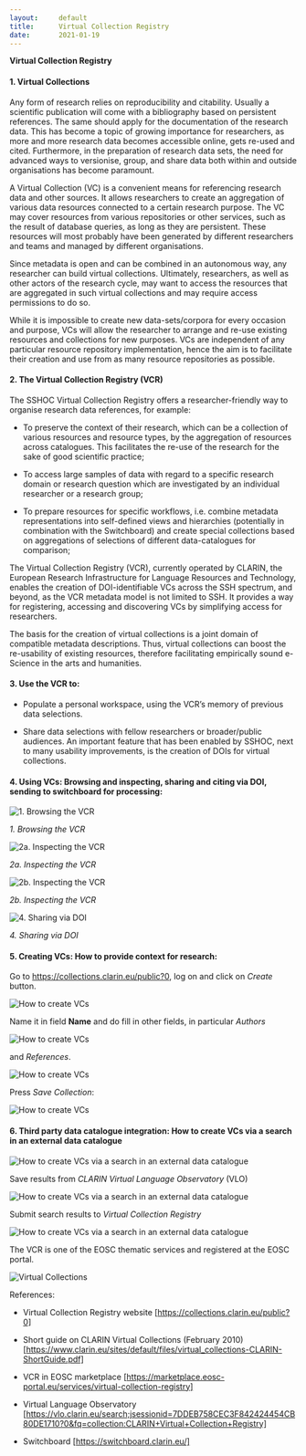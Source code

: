 ```yaml
---
layout:     default
title:      Virtual Collection Registry
date:       2021-01-19
---
```


**Virtual Collection Registry**

<h4>1. Virtual Collections</h4>

Any form of research relies on reproducibility and citability. Usually a scientific publication  will come with a bibliography based on persistent references. The same should apply for the documentation of the research data. This has become a topic of growing importance for researchers, as more and more research data becomes accessible online, gets re-used and cited. Furthermore, in the preparation of research data sets, the need for advanced ways to versionise, group, and share data both within and outside organisations has become paramount.

A Virtual Collection (VC) is a convenient means for referencing research data and other sources. It allows researchers to create an aggregation of various data resources connected to a certain research purpose. The VC may cover resources from various repositories or other services, such as the result of database queries, as long as they are persistent. These resources will most probably have been generated by different researchers and teams and managed by different organisations.

Since metadata is open and can be combined in an autonomous way, any researcher can build virtual collections. Ultimately, researchers, as well as other actors of the research cycle, may want to access the resources that are aggregated in such virtual collections and may require access permissions to do so.

While it is impossible to create new data-sets/corpora for every occasion and purpose, VCs will allow the researcher to arrange and re-use existing resources and collections for new purposes. VCs are independent of any particular resource repository implementation, hence the aim is to facilitate their creation and use from as many resource repositories as possible.

<h4>2. The Virtual Collection Registry (VCR)</h4>

The SSHOC Virtual Collection Registry offers a researcher-friendly way to organise research data references, for example:

- To preserve the context of their research, which can be a collection of various resources and resource types, by the aggregation of resources across catalogues. This facilitates the re-use of the research for the sake of good scientific practice;

- To access large samples of data with regard to a specific research domain or research question which are investigated by an individual researcher or a research group;

- To prepare resources for specific workflows, i.e. combine metadata representations into self-defined views and hierarchies (potentially in combination with the Switchboard) and create special collections based on aggregations of selections of different data-catalogues for comparison;

The Virtual Collection Registry (VCR), currently operated by CLARIN, the European Research Infrastructure for Language Resources and Technology, enables the creation of DOI-identifiable VCs across the SSH spectrum, and beyond, as the VCR metadata model is not limited to SSH. It provides a way for registering, accessing and discovering VCs by simplifying access for researchers.

The basis for the creation of virtual collections is a joint domain of compatible metadata descriptions. Thus, virtual collections can boost the re-usability of existing resources, therefore facilitating empirically sound e-Science in the arts and humanities.

<h4>3. Use the VCR to:</h4>

- Populate a personal workspace, using the VCR’s memory of previous data selections.

- Share data selections with fellow researchers or broader/public audiences. An important feature that has been enabled by SSHOC, next to many usability improvements, is the creation of DOIs for virtual collections.

<h4>4. Using VCs: Browsing and inspecting, sharing and citing via DOI, sending to switchboard for processing:</h4>

![1. Browsing the VCR](images/Using_VCs01.png)

_1. Browsing the VCR_

![_2a. Inspecting the VCR_](images/Using_VCs02.png)

_2a. Inspecting the VCR_

![_2b. Inspecting the VCR_](images/Using_VCs03.png)

_2b. Inspecting the VCR_

![_4. Sharing via DOI_](images/Using_VCs04.png)

_4. Sharing via DOI_

<h4>5. Creating VCs: How to provide context for research:</h4>

Go to <a href="https://collections.clarin.eu/public?0" target="_blank">https://collections.clarin.eu/public?0</a>, log on and click on <i>Create</i> button.

![How to create VCs](images/Create_VC01.png)

Name it in field <b>Name</b> and do fill in other fields, in particular <i>Authors</i>

![How to create VCs](images/Create_VC02.png)

and <i>References</i>.

![How to create VCs](images/Create_VC03.png)

Press <i>Save Collection</i>:

![How to create VCs](images/Create_VC04.png)

<h4>6. Third party data catalogue integration: How to create VCs via a search in an external data catalogue</h4>

![How to create VCs via a search in an external data catalogue](images/Create_VC05.png)

Save results from <i>CLARIN Virtual Language Observatory</i> (VLO)

![How to create VCs via a search in an external data catalogue](images/Create_VC06.png)

Submit search results to <i>Virtual Collection Registry</i>

![How to create VCs via a search in an external data catalogue](images/Create_VC07.png)

The VCR is one of the EOSC thematic services and registered at the EOSC portal.

![Virtual Collections](images/SSHOC_logo_emblem.png)

References:

- Virtual Collection Registry website [https://collections.clarin.eu/public?0]

- Short guide on CLARIN Virtual Collections (February 2010) [https://www.clarin.eu/sites/default/files/virtual_collections-CLARIN-ShortGuide.pdf]

- VCR in EOSC marketplace [https://marketplace.eosc-portal.eu/services/virtual-collection-registry]

- Virtual Language Observatory [https://vlo.clarin.eu/search;jsessionid=7DDEB758CEC3F842424454CB80DE1710?0&fq=collection:CLARIN+Virtual+Collection+Registry]

- Switchboard [https://switchboard.clarin.eu/]
